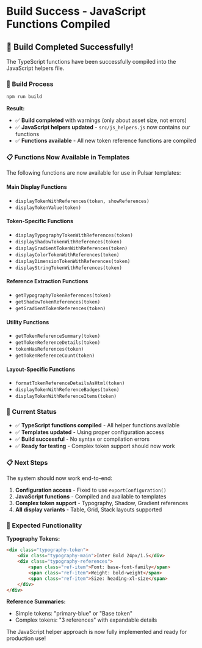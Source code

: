 # Build Success - JavaScript Functions Compiled

## 🎉 Build Completed Successfully!

The TypeScript functions have been successfully compiled into the JavaScript helpers file.

### **🔧 Build Process**
```bash
npm run build
```

**Result:** 
- ✅ **Build completed** with warnings (only about asset size, not errors)
- ✅ **JavaScript helpers updated** - `src/js_helpers.js` now contains our functions
- ✅ **Functions available** - All new token reference functions are compiled

### **📋 Functions Now Available in Templates**

The following functions are now available for use in Pulsar templates:

#### **Main Display Functions**
- `displayTokenWithReferences(token, showReferences)`
- `displayTokenValue(token)`

#### **Token-Specific Functions**
- `displayTypographyTokenWithReferences(token)`
- `displayShadowTokenWithReferences(token)`
- `displayGradientTokenWithReferences(token)`
- `displayColorTokenWithReferences(token)`
- `displayDimensionTokenWithReferences(token)`
- `displayStringTokenWithReferences(token)`

#### **Reference Extraction Functions**
- `getTypographyTokenReferences(token)`
- `getShadowTokenReferences(token)`
- `getGradientTokenReferences(token)`

#### **Utility Functions**
- `getTokenReferenceSummary(token)`
- `getTokenReferenceDetails(token)`
- `tokenHasReferences(token)`
- `getTokenReferenceCount(token)`

#### **Layout-Specific Functions**
- `formatTokenReferenceDetailsAsHtml(token)`
- `displayTokenWithReferenceBadges(token)`
- `displayTokenWithReferenceItems(token)`

### **🚀 Current Status**

- ✅ **TypeScript functions compiled** - All helper functions available
- ✅ **Templates updated** - Using proper configuration access
- ✅ **Build successful** - No syntax or compilation errors
- ✅ **Ready for testing** - Complex token support should now work

### **📋 Next Steps**

The system should now work end-to-end:

1. **Configuration access** - Fixed to use `exportConfiguration()`
2. **JavaScript functions** - Compiled and available to templates
3. **Complex token support** - Typography, Shadow, Gradient references
4. **All display variants** - Table, Grid, Stack layouts supported

### **🎯 Expected Functionality**

**Typography Tokens:**
```html
<div class="typography-token">
    <div class="typography-main">Inter Bold 24px/1.5</div>
    <div class="typography-references">
        <span class="ref-item">Font: base-font-family</span>
        <span class="ref-item">Weight: bold-weight</span>
        <span class="ref-item">Size: heading-xl-size</span>
    </div>
</div>
```

**Reference Summaries:**
- Simple tokens: "primary-blue" or "Base token"
- Complex tokens: "3 references" with expandable details

The JavaScript helper approach is now fully implemented and ready for production use!